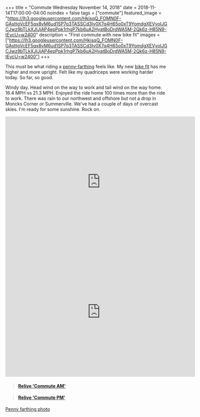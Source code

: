+++
title =  "Commute Wednesday November 14, 2018"
date = 2018-11-14T17:00:00-04:00
noindex = false
tags = ["commute"]
featured_image = "https://lh3.googleusercontent.com/HkisqQ_FOMN0F-GAsttgVcEF5qx8vM6ud1SP7q3TASSCd3Iy0X7q4H65o0xT9YomdgXEVyoIJGCJwz9bTLkXJIJjAP4epPpk1rhgP7kb6uA2HyatBoDrdWA5M-2Qk6z-H85N9-tEycU=w2400"
description = "First commute with new bike fit"
images = ["https://lh3.googleusercontent.com/HkisqQ_FOMN0F-GAsttgVcEF5qx8vM6ud1SP7q3TASSCd3Iy0X7q4H65o0xT9YomdgXEVyoIJGCJwz9bTLkXJIJjAP4epPpk1rhgP7kb6uA2HyatBoDrdWA5M-2Qk6z-H85N9-tEycU=w2400"]
+++

This must be what riding a [penny-farthing](https://lh3.googleusercontent.com/HkisqQ_FOMN0F-GAsttgVcEF5qx8vM6ud1SP7q3TASSCd3Iy0X7q4H65o0xT9YomdgXEVyoIJGCJwz9bTLkXJIJjAP4epPpk1rhgP7kb6uA2HyatBoDrdWA5M-2Qk6z-H85N9-tEycU=w2400) feels like. My new [bike fit](/posts/20181113/) has me higher and more upright. Felt like my quadriceps were working harder today. So far, so good.

Windy day. Head wind on the way to work and tail wind on the way home. 16.4 MPH vs 21.3 MPH. Enjoyed the ride home 100 times more than the ride to work. There was rain to our northwest and offshore but not a drop in Moncks Corner or Summerville. We've had a couple of days of overcast skies. I'm ready for some sunshine. Rock on.

<iframe height='405' width='590' frameborder='0' allowtransparency='true' scrolling='no' src='https://www.strava.com/activities/1965065994/embed/8b8612131a230accd888b58a1cd0c454e3a871f9'></iframe>

<iframe height='405' width='590' frameborder='0' allowtransparency='true' scrolling='no' src='https://www.strava.com/activities/1963962757/embed/1a88d6559f16e1afffe0b53c91cff887dac72688'></iframe>


<blockquote class="embedly-card" data-card-controls="0" data-card-key="f1631a41cb254ca5b035dc5747a5bd75"><h4><a href="https://www.relive.cc/view/1963962757?r=embed-site">Relive 'Commute AM'</a></h4></blockquote>
        <script async src="https://cdn.embedly.com/widgets/platform.js" charset="UTF-8"></script>

<blockquote class="embedly-card" data-card-controls="0" data-card-key="f1631a41cb254ca5b035dc5747a5bd75"><h4><a href="https://www.relive.cc/view/1965065994?r=embed-site">Relive 'Commute PM'</a></h4></blockquote>
        <script async src="https://cdn.embedly.com/widgets/platform.js" charset="UTF-8"></script>

[Penny farthing photo](https://commons.wikimedia.org/wiki/File:Pennyfarthing_in_Dresden.jpg)
